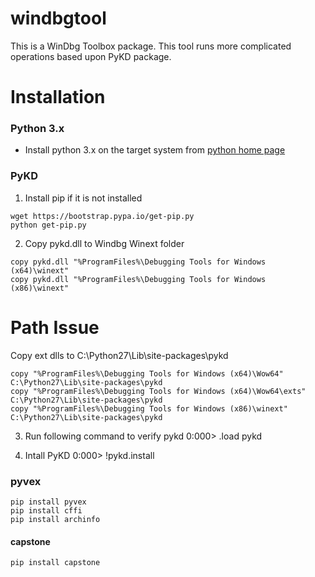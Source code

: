 # windbgtool

This is a WinDbg Toolbox package. This tool runs more complicated operations based upon PyKD package.

# Installation
### Python 3.x

* Install python 3.x on the target system from [python home page](http://python.org)

### PyKD

1. Install pip if it is not installed

```
wget https://bootstrap.pypa.io/get-pip.py
python get-pip.py
```
    
2. Copy pykd.dll to Windbg Winext folder

```
copy pykd.dll "%ProgramFiles%\Debugging Tools for Windows (x64)\winext"
copy pykd.dll "%ProgramFiles%\Debugging Tools for Windows (x86)\winext"
```
# Path Issue
Copy ext dlls to C:\Python27\Lib\site-packages\pykd

```
copy "%ProgramFiles%\Debugging Tools for Windows (x64)\Wow64" C:\Python27\Lib\site-packages\pykd
copy "%ProgramFiles%\Debugging Tools for Windows (x64)\Wow64\exts" C:\Python27\Lib\site-packages\pykd
copy "%ProgramFiles%\Debugging Tools for Windows (x86)\winext" C:\Python27\Lib\site-packages\pykd
```

3. Run following command to verify pykd
    0:000> .load pykd

4. Intall PyKD
    0:000> !pykd.install

### pyvex

```
pip install pyvex
pip install cffi
pip install archinfo
```

#### capstone

```
pip install capstone
```

